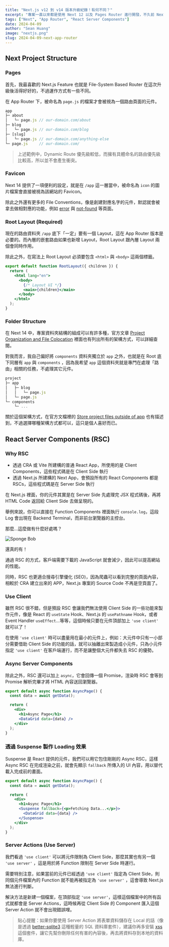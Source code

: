 ```yaml
---
title: "Next.js v12 到 v14 版本升級紀錄！有何不同？"
excerpt: "專案一直以來都是使用 Next 12 以及 Pages Router 進行開發，不久前 Next 發表了 v14，其中 v13 與 v14 都陸續新增了一些概念，最重要的就是 App Router 成為默認的架構方式，而近期 App Router 的功能已經大致完善，因此打算試用看看。族繁不及備載，本篇文章只有記載本身學習與使用 Next 14 的體驗，以及瞭解到的幾項改變。"
tags: ["Next", "App Router", "React Server Components"]
date: 2024-04-09
author: "Sean Huang"
image: "nextjs.png"
slug: 2024-04-09-next-app-router
---
```


## Next Project Structure

### Pages

首先，我最喜歡的 Next.js Feature 也就是 File-System Based Router 在這次升級後活得好好的，不過運作方式有一些不同。

在 App Router 下，被命名為 `page.js` 的檔案才會被視為一個路由頁面的元件。

```jsx
app
├─ about
│   └─ page.js // our-domain.com/about
├─ blog
│   └─ page.js // our-domain.com/blog
├─ [slug]
│   └─ page.js // our-domain.com/anything-else
└─ page.js     // our-domain.com/
```

> 上述範例中，Dynamic Route 優先級較低，而擁有具體命名的路由優先級比較高，所以並不會產生衝突。

### Favicon

Next 14 提供了一項便利的設定，就是在 `/app` 這一層當中，被命名為 `icon` 的圖片檔案會直接被視為該網站的 Favicon。

除此之外還有更多的 File Conventions，像是創建對應名字的元件，默認就會被拿去做相對應的功能，例如 [error](https://nextjs.org/docs/app/api-reference/file-conventions/error#error) 與 [not-found](https://nextjs.org/docs/app/api-reference/file-conventions/error#not-foundjs) 等頁面。

### Root Layout (Required)

現在的路由資料夾 `/app` 底下「一定」要有一個 Layout，這在 App Router 版本是必要的。而內層的嵌套路由如果也新增 Layout，Root Layout 跟內層 Layout 兩個會同時作用。

除此之外，在寫法上 Root Layout 必須要包含 `<html>` 與 `<body>` 這兩個標籤。

```jsx
export default function RootLayout({ children }) {
  return (
    <html lang="en">
      <body>
        {/* Layout UI */}
        <main>{children}</main>
      </body>
    </html>
  );
}
```

### Folder Structure

在 Next 14 中，專案資料夾結構的組成可以有許多種，官方文章 [Project Organization and File Colocation](https://nextjs.org/docs/app/building-your-application/routing/colocation) 裡面也有列出所有的架構方式，可以詳細查閱。

對我而言，我自己偏好將 `components` 資料夾獨立於 `app` 之外，也就是在 Root 底下同層有 `app` 與 `components` ，因為我希望 `app` 這個資料夾就是專門在處理「路由」相關的任務，不處理其它元件。

```jsx
project
├─ app
│   ├─ blog
│   │   └─ page.js
│   └─ page.js
└─ components
    └─ ...
```

關於這個架構方式，在官方文檔裡的 [Store project files outside of app](https://nextjs.org/docs/app/building-your-application/routing/colocation#store-project-files-outside-of-app) 也有描述到，不過選擇哪種架構方式都可以，這只是個人喜好而已。

## React Server Components (RSC)

### Why RSC

- 透過 CRA 或 Vite 所建構的普通 React App，所使用的是 Client Components，這些程式碼是在 Client Side 執行
- 透過 Next.js 所建構的 Next App，會預設所有的 React Components 都是 RSCs，這些程式碼是在 Server Side 執行

在 Next.js 裡面，你的元件其實是在 Server Side 先處理完 JSX 程式碼後，再將 HTML Code 返回給 Client Side 去做呈現的。

舉例來說，你可以直接在 Function Components 裡面執行 `console.log`，這段 Log 會出現在 Backend Terminal，而非前台瀏覽器的主控台。

那麼...這麼做有什麼好處嗎？

![Sponge Bob](https://media3.giphy.com/media/myPdoRAlad0J2/giphy.gif?cid=7941fdc6b880zac1akf55nd3ois460wv36exkryo6xkkxzhm&ep=v1_gifs_search&rid=giphy.gif&ct=g)

還真的有！

通過 RSC 的方式，客戶端需要下載的 JavaScript 就會減少，因此可以提高網站的性能。

同時，RSC 也更適合搜尋引擎優化 (SEO)，因為爬蟲可以看到完整的頁面內容，相較於 CRA 建立出來的 APP，Next.js 專案的 Source Code 不再是空頁面了。

### Use Client

雖然 RSC 很不錯，但是預設 RSC 會讓我們無法使用 Client Side 的一些功能來製作元件，像是 React 的 `useState` Hook、Next.js 的 `usePathname` Hook，或者 Event Handler `useEffect`...等等，這個時候只要在元件頂部加上 `'use client'` 就可以了！

在使用 `'use client'` 時可以盡量用在最小的元件上，例如：大元件中只有一小部分需要借助 Client Side 的功能的話，就可以抽離出來製造成小元件，只為小元件指定 `'use client'` 在客戶端運行，而不是讓整個大元件都失去 RSC 的優勢。

### Async Server Components

除此之外，RSC 還可以加上 `async`，它會回傳一個 Promise，渲染時 RSC 會等到 Promise 解析完畢才將 HTML 內容送回瀏覽器。

```jsx
export default async function AsyncPage() {
  const data = await getData();

  return (
    <div>
      <h1>Async Page</h1>
      <DataGrid data={data} />
    </div>
  );
}
```

### 透過 Suspense 製作 Loading 效果

Suspense 是 React 提供的元件，我們可以用它包住剛剛的 Async RSC，這樣 Async RSC 在完成渲染之前，就會先顯示 `fallback` 所傳入的 UI 內容，用以替代載入完成前的畫面。

```jsx
export default async function AsyncPage() {
  const data = await getData();

  return (
    <div>
      <h1>Async Page</h1>
      <Suspense fallback={<p>Fetching Data...</p>}>
        <DataGrid data={data} />
      </Suspense>
    </div>
  );
}
```

### Server Actions (Use Server)

我們看過 `'use client'` 可以將元件限制為 Client Side，那麼其實也有另一個 `'use server'` ，這是用於將 Function 限制在 Server Side 時運行。

需要特別注意，如果當前的元件已經透過 `'use client'` 指定為 Client Side，則同個元件檔案內的 Function 就不能再被指定為 `'use server'` ，這會導致 Next.js 無法進行判斷。

解決方法是新建一個檔案，在頂部指定 `'use server'`，這樣這個檔案中的所有函式就都會是 Server Actions，這時候再從 Client Side 的 Component 匯入這個 Server Action 就不會出現錯誤哩。

> 貼心提醒：如果你要使用 Server Action 將表單資料儲存在 Local 的話（像是透過 [better-sqlite3](https://github.com/WiseLibs/better-sqlite3) 這種輕量的 SQL 資料庫套件），建議你再多安裝 [xss](https://github.com/leizongmin/js-xss) 這個套件，讓它先幫你刪除任何有害的內容後，再去將資料存到本地的資料庫。
